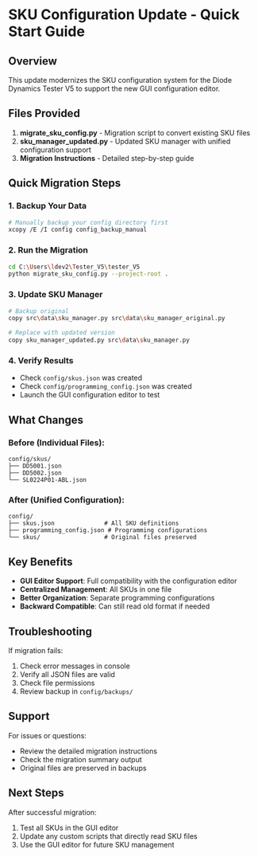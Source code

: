 # SKU Configuration Update - Quick Start Guide

## Overview
This update modernizes the SKU configuration system for the Diode Dynamics Tester V5 to support the new GUI configuration editor.

## Files Provided

1. **migrate_sku_config.py** - Migration script to convert existing SKU files
2. **sku_manager_updated.py** - Updated SKU manager with unified configuration support
3. **Migration Instructions** - Detailed step-by-step guide

## Quick Migration Steps

### 1. Backup Your Data
```bash
# Manually backup your config directory first
xcopy /E /I config config_backup_manual
```

### 2. Run the Migration
```bash
cd C:\Users\ldev2\Tester_V5\tester_V5
python migrate_sku_config.py --project-root .
```

### 3. Update SKU Manager
```bash
# Backup original
copy src\data\sku_manager.py src\data\sku_manager_original.py

# Replace with updated version
copy sku_manager_updated.py src\data\sku_manager.py
```

### 4. Verify Results
- Check `config/skus.json` was created
- Check `config/programming_config.json` was created
- Launch the GUI configuration editor to test

## What Changes

### Before (Individual Files):
```
config/skus/
├── DD5001.json
├── DD5002.json
└── SL0224P01-ABL.json
```

### After (Unified Configuration):
```
config/
├── skus.json              # All SKU definitions
├── programming_config.json # Programming configurations
└── skus/                  # Original files preserved
```

## Key Benefits

- **GUI Editor Support**: Full compatibility with the configuration editor
- **Centralized Management**: All SKUs in one file
- **Better Organization**: Separate programming configurations
- **Backward Compatible**: Can still read old format if needed

## Troubleshooting

If migration fails:
1. Check error messages in console
2. Verify all JSON files are valid
3. Check file permissions
4. Review backup in `config/backups/`

## Support

For issues or questions:
- Review the detailed migration instructions
- Check the migration summary output
- Original files are preserved in backups

## Next Steps

After successful migration:
1. Test all SKUs in the GUI editor
2. Update any custom scripts that directly read SKU files
3. Use the GUI editor for future SKU management
